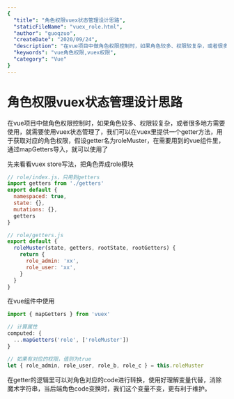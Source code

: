 ```yaml
---
{
  "title": "角色权限vuex状态管理设计思路",
  "staticFileName": "vuex_role.html",
  "author": "guoqzuo",
  "createDate": "2020/09/24",
  "description": "在vue项目中做角色权限控制时，如果角色较多、权限较复杂，或者很多地方需要使用，就需要使用vuex状态管理了，我们可以在vuex里提供一个getter方法，用于获取对应的角色权限，假设getter名为roleMuster，在需要用到的vue组件里，通过mapGetters导入，就可以使用了",
  "keywords": "vue角色权限,vuex权限",
  "category": "Vue"
}
---
```


# 角色权限vuex状态管理设计思路

在vue项目中做角色权限控制时，如果角色较多、权限较复杂，或者很多地方需要使用，就需要使用vuex状态管理了，我们可以在vuex里提供一个getter方法，用于获取对应的角色权限，假设getter名为roleMuster，在需要用到的vue组件里，通过mapGetters导入，就可以使用了

先来看看vuex store写法，把角色弄成role模块
```js
// role/index.js，只用到getters
import getters from './getters'
export default {
  namespaced: true,
  state: {},
  mutations: {},
  getters
}

// role/getters.js
export default {
  roleMuster(state, getters, rootState, rootGetters) {
    return {
      role_admin: 'xx',
      role_user: 'xx',
    }
  }
}
```

在vue组件中使用
```js
import { mapGetters } from 'vuex'

// 计算属性
computed: {
  ...mapGetters('role', ['roleMuster'])
}

// 如果有对应的权限，值则为true
let { role_admin, role_user, role_b, role_c } = this.roleMuster

```

在getter的逻辑里可以对角色对应的code进行转换，使用好理解变量代替，消除魔术字符串，当后端角色code变换时，我们这个变量不变，更有利于维护。
